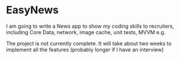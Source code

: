 # EasyNews

I am going to write a News app to show my coding skills to recruiters, including Core Data, network, image cache, unit tests, MVVM e.g. 

The project is not currently complete. It will take about two weeks to implement all the features (probably longer if I have an interview)
